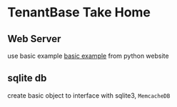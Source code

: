 # TenantBase Take Home

## Web Server
use basic example [basic example](https://docs.python.org/2/library/simplehttpserver.html) from python website

## sqlite db
create basic object to interface with sqlite3, `MemcacheDB`
